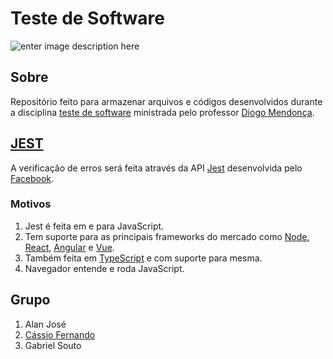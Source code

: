 # Teste de Software
![enter image description here](http://www.cefet-rj.br/attachments/article/431/Horizontal%20azul.jpg)


## Sobre
Repositório feito para armazenar arquivos e códigos desenvolvidos durante a disciplina [teste de software](https://diogomendonca.pro.br/Home/teste-de-software-2020-1) ministrada pelo professor [Diogo Mendonça](https://diogomendonca.pro.br/Home).
## [JEST](https://jestjs.io/)
A verificação de erros será feita através da API [Jest](https://github.com/facebook/jest) desenvolvida pelo [Facebook](https://github.com/facebook).
### Motivos

 1. Jest é feita em e para JavaScript.
 2. Tem suporte para as principais frameworks do mercado como [Node](https://github.com/nodejs/node), [React](https://github.com/facebook/react), [Angular](https://github.com/angular/angular) e [Vue](https://github.com/vuejs/vue).
 3. Também feita em [TypeScript](https://github.com/microsoft/TypeScript) e com suporte para mesma.
 4. Navegador entende e roda JavaScript.

## Grupo

 1. Alan José
 2. [Cássio Fernando](https://github.com/cassiofb-dev)
 3. Gabriel Souto
